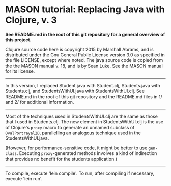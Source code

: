 MASON tutorial: Replacing Java with Clojure, v. 3
====

**See README.md in the root of this git repository for a general overview
of this project.**

Clojure source code here is copyright 2015 by Marshall Abrams, and is
distributed under the Gnu General Public License version 3.0 as
specified in the file LICENSE, except where noted.  The java source code
is copied from the the MASON manual v. 18, and is by Sean Luke.  See the
MASON manual for its license.

----------

In this version, I replaced Student.java with Student.clj, Students.java
with Students.clj, and StudentsWithUI.java with StudentsWithUI.clj.  See
README.md in the root of this git repository and the README.md files in
1/ and 2/ for additional information.

----------

Most of the techniques used in StudentsWithUI.clj are the same as those
that I used in Students.clj.  The new element in StudentsWithUI.clj is
the use of Clojure's `proxy` macro to generate an unnamed subclass of
`OvalPortrayal2D`, parallelling an analogous technique used in the
StudentsWithUI.java.  

(However, for performance-sensitive code, it might be better to use
`gen-class`.  Executing `proxy`-generated methods involves a kind of
indirection that provides no benefit for the students application.)

----------

To compile, execute 'lein compile'.  To run, after compiling if
necessary, execute 'lein run'.  
